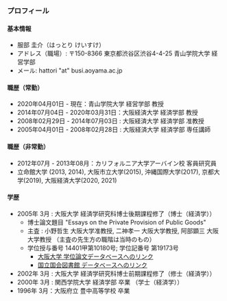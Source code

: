 ### プロフィール <i class="fab fa-github"></i>

#### <i class="fas fa-user-circle"></i> 基本情報

- 服部 圭介（はっとり けいすけ）
- アドレス（職場）: 〒150-8366 東京都渋谷区渋谷4-4-25 青山学院大学 経営学部
- メール: hattori "at" busi.aoyama.ac.jp

#### <i class="fas fa-chalkboard-teacher"></i> 職歴（常勤）

- 2020年04月01日 - 現在：青山学院大学 経営学部 教授
- 2014年07月04日 - 2020年03月31日：大阪経済大学 経済学部 教授
- 2008年02月29日 - 2014年07月03日 : 大阪経済大学 経済学部 准教授
- 2005年04月01日 - 2008年02月28日 : 大阪経済大学 経済学部 専任講師

#### <i class="fas fa-chalkboard-teacher"></i> 職歴（非常勤）

- 2012年07月 - 2013年08月：カリフォルニア大学アーバイン校 客員研究員
- 立命館大学 (2013, 2014), 大阪市立大学(2015), 沖縄国際大学(2017), 京都大学(2019), 大阪経済大学(2020, 2021)

#### <i class="fas fa-graduation-cap"></i> 学歴

- 2005年 3月 : 大阪大学 経済学研究科博士後期課程修了（博士（経済学））
  - 博士論文題目 "Essays on the Private Provision of Public Goods" 
  - 主査 : 小野哲生 大阪大学准教授, 二神孝一 大阪大学教授, 阿部顕三 大阪大学教授 （主査の先生方の職階は当時のもの）
  - 学位授与番号 14401甲第10180号;  学位記番号 第19173号 
    - [大阪大学 学位論文データベースへのリンク](http://www.google.com/url?q=http%3A%2F%2Fir.library.osaka-u.ac.jp%2Fdspace%2Fhandle%2F11094%2F45780&sa=D&sntz=1&usg=AFQjCNG8n8Yu94zOkpYc9pcFOWVHCX1xGA)
    - [国立国会図書館 データベースへのリンク](http://www.google.com/url?q=http%3A%2F%2Fiss.ndl.go.jp%2Fbooks%2FR100000002-I000007781437-00%3Far%3D4e1f&sa=D&sntz=1&usg=AFQjCNE_J_Zgor_w-umEhLubA2bEXvUGNw)
- 2002年 3月 : 大阪大学 経済学研究科博士前期課程修了（修士（経済学））
- 2000年 3月 : 関西学院大学 経済学部 卒業 （学士（経済学））
- 1996年 3月：大阪府立 豊中高等学校 卒業

